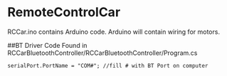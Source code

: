 # RemoteControlCar
RCCar.ino contains Arduino code.
Arduino will contain wiring for motors.

##BT Driver Code
Found in RCCarBluetoothController/RCCarBluetoothController/Program.cs

```serialPort.PortName = "COM#"; //fill # with BT Port on computer```
